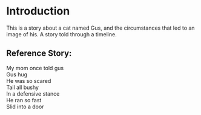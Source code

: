 # Introduction
This is a story about a cat named Gus, and the circumstances that led to an image of his. 
A story told through a timeline.


## Reference Story:
My mom once told gus <br>
Gus hug <br>
He was so scared <br>
Tail all bushy <br>
In a defensive stance <br>
He ran so fast <br>
Slid into a door <br>